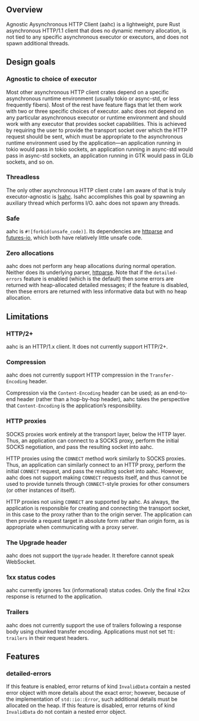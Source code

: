 ## Overview

Agnostic Aysynchronous HTTP Client (aahc) is a lightweight, pure Rust
asynchronous HTTP/1.1 client that does no dynamic memory allocation, is not
tied to any specific asynchronous executor or executors, and does not spawn
additional threads.

## Design goals

### Agnostic to choice of executor

Most other asynchronous HTTP client crates depend on a specific asynchronous
runtime environment (usually tokio or async-std, or less frequently fibers).
Most of the rest have feature flags that let them work with two or three
specific choices of executor. aahc does not depend on any particular
asynchronous executor or runtime environment and should work with any executor
that provides socket capabilities. This is achieved by requiring the user to
provide the transport socket over which the HTTP request should be sent, which
must be appropriate to the asynchronous runtime environment used by the
application—an application running in tokio would pass in tokio sockets, an
application running in async-std would pass in async-std sockets, an
application running in GTK would pass in GLib sockets, and so on.

### Threadless

The only other asynchronous HTTP client crate I am aware of that is truly
executor-agnostic is [Isahc](https://crates.io/crates/isahc). Isahc
accomplishes this goal by spawning an auxiliary thread which performs I/O.
aahc does not spawn any threads.

### Safe

aahc is `#![forbid(unsafe_code)]`. Its dependencies are
[httparse](https://crates.io/crates/httparse) and
[futures-io](https://crates.io/crates/futures-io), which both have relatively
little unsafe code.

### Zero allocations

aahc does not perform any heap allocations during normal operation. Neither
does its underlying parser, [httparse](https://crates.io/crates/httparse). Note
that if the `detailed-errors` feature is enabled (which is the default) then
some errors are returned with heap-allocated detailed messages; if the feature
is disabled, then these errors are returned with less informative data but with
no heap allocation.

## Limitations

### HTTP/2+

aahc is an HTTP/1.x client. It does not currently support HTTP/2+.

### Compression

aahc does not currently support HTTP compression in the `Transfer-Encoding`
header.

Compression via the `Content-Encoding` header can be used; as an end-to-end
header (rather than a hop-by-hop header), aahc takes the perspective that
`Content-Encoding` is the application’s responsibility.

### HTTP proxies

SOCKS proxies work entirely at the transport layer, below the HTTP layer. Thus,
an application can connect to a SOCKS proxy, perform the initial SOCKS
negotiation, and pass the resulting socket into aahc.

HTTP proxies using the `CONNECT` method work similarly to SOCKS proxies. Thus,
an application can similarly connect to an HTTP proxy, perform the initial
`CONNECT` request, and pass the resulting socket into aahc. However, aahc does
not support making `CONNECT` requests itself, and thus cannot be used to
provide tunnels through `CONNECT`-style proxies for other consumers (or other
instances of itself).

HTTP proxies not using `CONNECT` are supported by aahc. As always, the
application is responsible for creating and connecting the transport socket, in
this case to the proxy rather than to the origin server. The application can
then provide a request target in absolute form rather than origin form, as is
appropriate when communicating with a proxy server.

### The Upgrade header

aahc does not support the `Upgrade` header. It therefore cannot speak
WebSocket.

### 1xx status codes

aahc currently ignores 1xx (informational) status codes. Only the final ≥2xx
response is returned to the application.

### Trailers

aahc does not currently support the use of trailers following a response body
using chunked transfer encoding. Applications must not set `TE: trailers` in
their request headers.

## Features

### detailed-errors

If this feature is enabled, error returns of kind `InvalidData` contain a
nested error object with more details about the exact error; however, because
of the implementation of `std::io::Error`, such additional details must be
allocated on the heap. If this feature is disabled, error returns of kind
`InvalidData` do not contain a nested error object.
